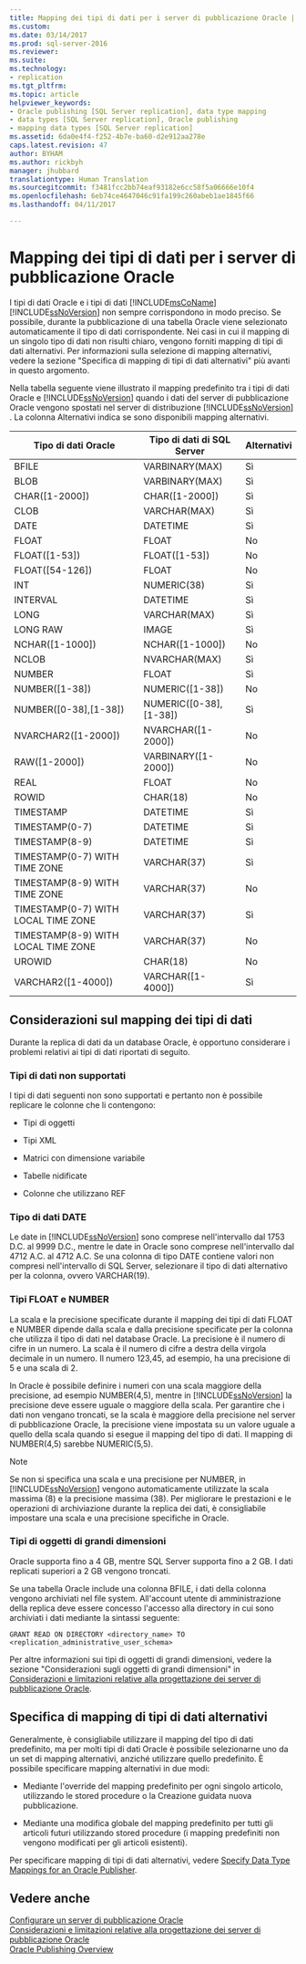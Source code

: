 ```yaml
---
title: Mapping dei tipi di dati per i server di pubblicazione Oracle | Microsoft Docs
ms.custom: 
ms.date: 03/14/2017
ms.prod: sql-server-2016
ms.reviewer: 
ms.suite: 
ms.technology:
- replication
ms.tgt_pltfrm: 
ms.topic: article
helpviewer_keywords:
- Oracle publishing [SQL Server replication], data type mapping
- data types [SQL Server replication], Oracle publishing
- mapping data types [SQL Server replication]
ms.assetid: 6da0e4f4-f252-4b7e-ba60-d2e912aa278e
caps.latest.revision: 47
author: BYHAM
ms.author: rickbyh
manager: jhubbard
translationtype: Human Translation
ms.sourcegitcommit: f3481fcc2bb74eaf93182e6cc58f5a06666e10f4
ms.openlocfilehash: 6eb74ce4647046c91fa199c260abeb1ae1845f66
ms.lasthandoff: 04/11/2017

---
```

# <a name="data-type-mapping-for-oracle-publishers"></a>Mapping dei tipi di dati per i server di pubblicazione Oracle
  I tipi di dati Oracle e i tipi di dati [!INCLUDE[msCoName](../../../includes/msconame-md.md)] [!INCLUDE[ssNoVersion](../../../includes/ssnoversion-md.md)] non sempre corrispondono in modo preciso. Se possibile, durante la pubblicazione di una tabella Oracle viene selezionato automaticamente il tipo di dati corrispondente. Nei casi in cui il mapping di un singolo tipo di dati non risulti chiaro, vengono forniti mapping di tipi di dati alternativi. Per informazioni sulla selezione di mapping alternativi, vedere la sezione "Specifica di mapping di tipi di dati alternativi" più avanti in questo argomento.  
  
 Nella tabella seguente viene illustrato il mapping predefinito tra i tipi di dati Oracle e [!INCLUDE[ssNoVersion](../../../includes/ssnoversion-md.md)] quando i dati del server di pubblicazione Oracle vengono spostati nel server di distribuzione [!INCLUDE[ssNoVersion](../../../includes/ssnoversion-md.md)] . La colonna Alternativi indica se sono disponibili mapping alternativi.  
  
|Tipo di dati Oracle|Tipo di dati di SQL Server|Alternativi|  
|----------------------|--------------------------|------------------|  
|BFILE|VARBINARY(MAX)|Sì|  
|BLOB|VARBINARY(MAX)|Sì|  
|CHAR([1-2000])|CHAR([1-2000])|Sì|  
|CLOB|VARCHAR(MAX)|Sì|  
|DATE|DATETIME|Sì|  
|FLOAT|FLOAT|No|  
|FLOAT([1-53])|FLOAT([1-53])|No|  
|FLOAT([54-126])|FLOAT|No|  
|INT|NUMERIC(38)|Sì|  
|INTERVAL|DATETIME|Sì|  
|LONG|VARCHAR(MAX)|Sì|  
|LONG RAW|IMAGE|Sì|  
|NCHAR([1-1000])|NCHAR([1-1000])|No|  
|NCLOB|NVARCHAR(MAX)|Sì|  
|NUMBER|FLOAT|Sì|  
|NUMBER([1-38])|NUMERIC([1-38])|No|  
|NUMBER([0-38],[1-38])|NUMERIC([0-38],[1-38])|Sì|  
|NVARCHAR2([1-2000])|NVARCHAR([1-2000])|No|  
|RAW([1-2000])|VARBINARY([1-2000])|No|  
|REAL|FLOAT|No|  
|ROWID|CHAR(18)|No|  
|TIMESTAMP|DATETIME|Sì|  
|TIMESTAMP(0-7)|DATETIME|Sì|  
|TIMESTAMP(8-9)|DATETIME|Sì|  
|TIMESTAMP(0-7) WITH TIME ZONE|VARCHAR(37)|Sì|  
|TIMESTAMP(8-9) WITH TIME ZONE|VARCHAR(37)|No|  
|TIMESTAMP(0-7) WITH LOCAL TIME ZONE|VARCHAR(37)|Sì|  
|TIMESTAMP(8-9) WITH LOCAL TIME ZONE|VARCHAR(37)|No|  
|UROWID|CHAR(18)|No|  
|VARCHAR2([1-4000])|VARCHAR([1-4000])|Sì|  
  
## <a name="considerations-for-data-type-mapping"></a>Considerazioni sul mapping dei tipi di dati  
 Durante la replica di dati da un database Oracle, è opportuno considerare i problemi relativi ai tipi di dati riportati di seguito.  
  
### <a name="unsupported-data-types"></a>Tipi di dati non supportati  
 I tipi di dati seguenti non sono supportati e pertanto non è possibile replicare le colonne che li contengono:  
  
-   Tipi di oggetti  
  
-   Tipi XML  
  
-   Matrici con dimensione variabile  
  
-   Tabelle nidificate  
  
-   Colonne che utilizzano REF  
  
### <a name="the-date-data-type"></a>Tipo di dati DATE  
 Le date in [!INCLUDE[ssNoVersion](../../../includes/ssnoversion-md.md)] sono comprese nell'intervallo dal 1753 D.C. al 9999 D.C., mentre le date in Oracle sono comprese nell'intervallo dal 4712 A.C. al 4712 A.C. Se una colonna di tipo DATE contiene valori non compresi nell'intervallo di SQL Server, selezionare il tipo di dati alternativo per la colonna, ovvero VARCHAR(19).  
  
### <a name="float-and-number-types"></a>Tipi FLOAT e NUMBER  
 La scala e la precisione specificate durante il mapping dei tipi di dati FLOAT e NUMBER dipende dalla scala e dalla precisione specificate per la colonna che utilizza il tipo di dati nel database Oracle. La precisione è il numero di cifre in un numero. La scala è il numero di cifre a destra della virgola decimale in un numero. Il numero 123,45, ad esempio, ha una precisione di 5 e una scala di 2.  
  
 In Oracle è possibile definire i numeri con una scala maggiore della precisione, ad esempio NUMBER(4,5), mentre in [!INCLUDE[ssNoVersion](../../../includes/ssnoversion-md.md)] la precisione deve essere uguale o maggiore della scala. Per garantire che i dati non vengano troncati, se la scala è maggiore della precisione nel server di pubblicazione Oracle, la precisione viene impostata su un valore uguale a quello della scala quando si esegue il mapping del tipo di dati. Il mapping di NUMBER(4,5) sarebbe NUMERIC(5,5).  
  
> [!NOTE]  
>  Se non si specifica una scala e una precisione per NUMBER, in [!INCLUDE[ssNoVersion](../../../includes/ssnoversion-md.md)] vengono automaticamente utilizzate la scala massima (8) e la precisione massima (38). Per migliorare le prestazioni e le operazioni di archiviazione durante la replica dei dati, è consigliabile impostare una scala e una precisione specifiche in Oracle.  
  
### <a name="large-object-types"></a>Tipi di oggetti di grandi dimensioni  
 Oracle supporta fino a 4 GB, mentre SQL Server supporta fino a 2 GB. I dati replicati superiori a 2 GB vengono troncati.  
  
 Se una tabella Oracle include una colonna BFILE, i dati della colonna vengono archiviati nel file system. All'account utente di amministrazione della replica deve essere concesso l'accesso alla directory in cui sono archiviati i dati mediante la sintassi seguente:  
  
 `GRANT READ ON DIRECTORY <directory_name> TO <replication_administrative_user_schema>`  
  
 Per altre informazioni sui tipi di oggetti di grandi dimensioni, vedere la sezione "Considerazioni sugli oggetti di grandi dimensioni" in [Considerazioni e limitazioni relative alla progettazione dei server di pubblicazione Oracle](../../../relational-databases/replication/non-sql/design-considerations-and-limitations-for-oracle-publishers.md).  
  
## <a name="specifying-alternative-data-type-mappings"></a>Specifica di mapping di tipi di dati alternativi  
 Generalmente, è consigliabile utilizzare il mapping del tipo di dati predefinito, ma per molti tipi di dati Oracle è possibile selezionarne uno da un set di mapping alternativi, anziché utilizzare quello predefinito. È possibile specificare mapping alternativi in due modi:  
  
-   Mediante l'override del mapping predefinito per ogni singolo articolo, utilizzando le stored procedure o la Creazione guidata nuova pubblicazione.  
  
-   Mediante una modifica globale del mapping predefinito per tutti gli articoli futuri utilizzando stored procedure (i mapping predefiniti non vengono modificati per gli articoli esistenti).  
  
 Per specificare mapping di tipi di dati alternativi, vedere [Specify Data Type Mappings for an Oracle Publisher](../../../relational-databases/replication/publish/specify-data-type-mappings-for-an-oracle-publisher.md).  
  
## <a name="see-also"></a>Vedere anche  
 [Configurare un server di pubblicazione Oracle](../../../relational-databases/replication/non-sql/configure-an-oracle-publisher.md)   
 [Considerazioni e limitazioni relative alla progettazione dei server di pubblicazione Oracle](../../../relational-databases/replication/non-sql/design-considerations-and-limitations-for-oracle-publishers.md)   
 [Oracle Publishing Overview](../../../relational-databases/replication/non-sql/oracle-publishing-overview.md)  
  
  
